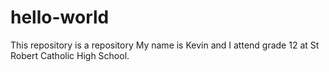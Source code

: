 # hello-world
This repository is a repository
My name is Kevin and I attend grade 12 at St Robert Catholic High School.
